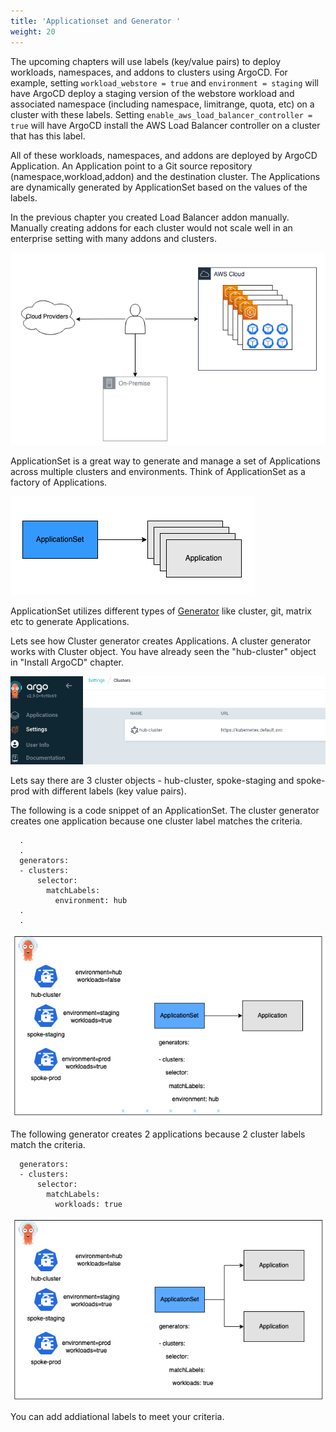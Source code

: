 ```yaml
---
title: 'Applicationset and Generator '
weight: 20
---
```


The upcoming chapters will use labels (key/value pairs) to deploy workloads, namespaces, and addons to clusters using ArgoCD. For example, setting `workload_webstore = true` and `environment = staging` will have ArgoCD deploy a staging version of the webstore workload and associated namespace (including namespace, limitrange, quota, etc) on a cluster with these labels. Setting `enable_aws_load_balancer_controller = true` will have ArgoCD install the AWS Load Balancer controller on a cluster that has this label.

All of these workloads, namespaces, and addons are deployed by ArgoCD Application. An Application point to a Git source repository (namespace,workload,addon) and the destination cluster. The Applications are dynamically generated by ApplicationSet based on the values of the labels.

In the previous chapter you created Load Balancer addon manually. Manually creating  addons for each cluster would not scale well in an enterprise setting with many addons and clusters.

![applicationset](/static/images/multicluster-addons.png)


ApplicationSet is a great way to generate and manage a set of  Applications across multiple clusters and environments.
Think of  ApplicationSet as a factory of Applications.

![applicationset](/static/images/applicationset.png)

ApplicationSet utilizes different types of [Generator](https://argo-cd.readthedocs.io/en/stable/operator-manual/applicationset/Generators/) like cluster, git, matrix etc to generate Applications. 

Lets see how Cluster generator creates Applications. A cluster generator works with Cluster object. You have already seen the "hub-cluster" object in "Install ArgoCD" chapter.

![EKS Cluster](/static/images/argocd-cluster-object.png)


Lets say there are 3 cluster objects - hub-cluster, spoke-staging and spoke-prod with different labels (key value pairs).

The following is a code snippet of an ApplicationSet. The cluster generator creates one application because one cluster label matches the criteria.

```
  .
  .
  generators:
  - clusters:
      selector:
        matchLabels:
          environment: hub
  .
  .
```
![applicationset](/static/images/applicationset-controlplane.png)

The following generator creates 2 applications because 2 cluster labels match the criteria.

```
  generators:
  - clusters:
      selector:
        matchLabels:
          workloads: true
```
![applicationset](/static/images/applicationset-workloads.png)

You can add addiational labels to meet your criteria.